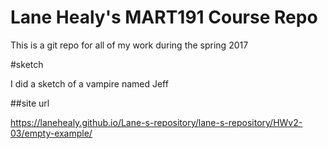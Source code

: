 # Lane Healy's MART191 Course Repo

This is a git repo for all of my work during the spring 2017

#sketch

I did a sketch of a vampire named Jeff

##site url

https://lanehealy.github.io/Lane-s-repository/lane-s-repository/HWv2-03/empty-example/
